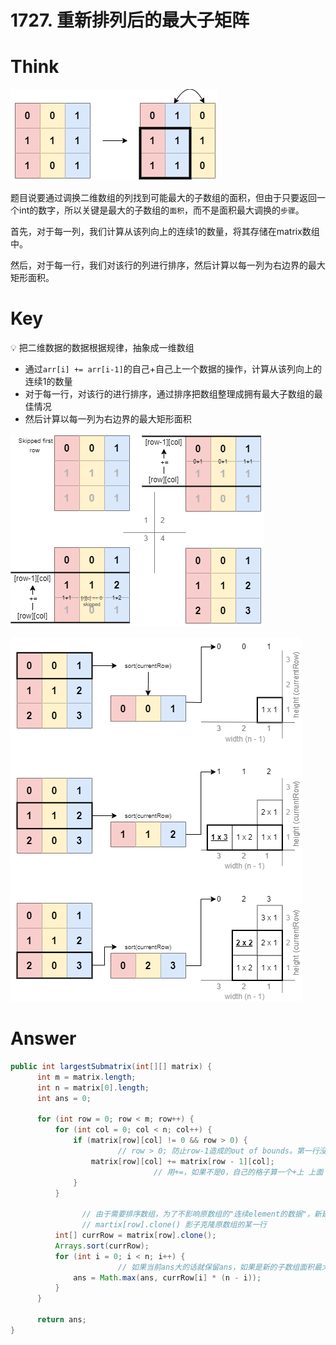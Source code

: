# 1727. 重新排列后的最大子矩阵

# Think

![](image/1727.requirement.png)

题目说要通过调换二维数组的列找到可能最大的子数组的面积，但由于只要返回一个int的数字，所以关键是最大的子数组的`面积`，而不是面积最大调换的`步骤`。

首先，对于每一列，我们计算从该列向上的连续1的数量，将其存储在matrix数组中。 

然后，对于每一行，我们对该行的列进行排序，然后计算以每一列为右边界的最大矩形面积。

# Key


💡 把二维数据的数据根据规律，抽象成一维数组

- 通过`arr[i] += arr[i-1]`的自己+自己上一个数据的操作，计算从该列向上的连续1的数量
- 对于每一行，对该行的进行排序，通过排序把数组整理成拥有最大子数组的最佳情况
- 然后计算以每一列为右边界的最大矩形面积

![](image/1727.step1.png)

![](image/1727.step2.png)

# Answer

```java
public int largestSubmatrix(int[][] matrix) {
	  int m = matrix.length;
	  int n = matrix[0].length;
	  int ans = 0;
	  
	  for (int row = 0; row < m; row++) {
	      for (int col = 0; col < n; col++) {
	          if (matrix[row][col] != 0 && row > 0) { 
						// row > 0; 防止row-1造成的out of bounds。第一行没有上一行
	              matrix[row][col] += matrix[row - 1][col];
								// 用+=，如果不是0，自己的格子算一个+上 上面（累计）的的格子数量
	          }
	      }
	      
				// 由于需要排序数组，为了不影响原数组的"连续element的数据"，新建一个数组来存
				// martix[row].clone() 影子克隆原数组的某一行
	      int[] currRow = matrix[row].clone();
	      Arrays.sort(currRow);
	      for (int i = 0; i < n; i++) {
						// 如果当前ans大的话就保留ans，如果是新的子数组面积最大的话替换ans成新的
	          ans = Math.max(ans, currRow[i] * (n - i));
	      }
	  }
	  
	  return ans;
}
```